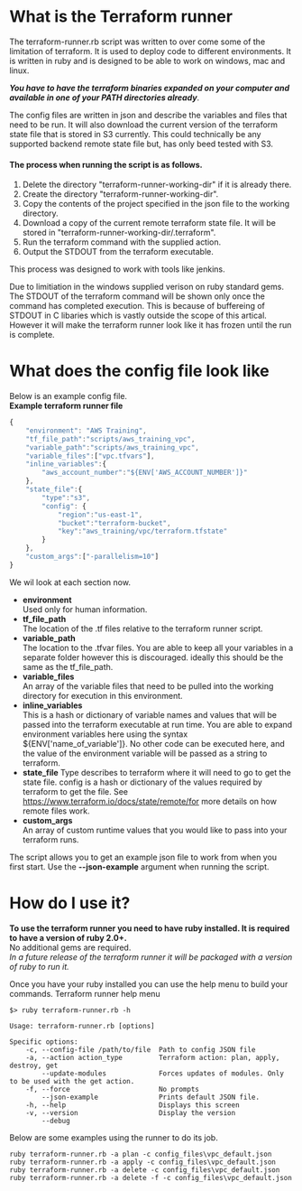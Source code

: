 # What is the Terraform runner

The terraform-runner.rb script was written to over come some of the limitation of terraform.
It is used to deploy code to different environments. It is written in ruby and is designed to be able to work on windows, mac and linux.

*__You have to have the terraform binaries expanded on your computer and available in one of your PATH directories already__*.

The config files are written in json and describe the variables and files that need to be run. It will also download the current version of the terraform state file that is stored in S3 currently. This could technically be any supported backend remote state file but, has only beed tested with S3.

#### The process when running the script is as follows.  
1. Delete the directory "terraform-runner-working-dir" if it is already there.  
2. Create the directory "terraform-runner-working-dir".  
3. Copy the contents of the project specified in the json file to the working directory.  
4. Download a copy of the current remote terraform state file. It will be stored in "terraform-runner-working-dir/.terraform".  
5. Run the terraform command with the supplied action.  
6. Output the STDOUT from the terraform executable.  

This process was designed to work with tools like jenkins.

Due to limitiation in the windows supplied verison on ruby standard gems. The STDOUT of the terraform command will be shown only once the command has completed execution.
This is because of buffereing of STDOUT in C libaries which is vastly outside the scope of this artical.
However it will make the terraform runner look like it has frozen until the run is complete.

# What does the config file look like
Below is an example config file.  
__Example terraform runner file__
```javascript
{
	"environment": "AWS Training",
	"tf_file_path":"scripts/aws_training_vpc",
	"variable_path":"scripts/aws_training_vpc",
	"variable_files":["vpc.tfvars"],
	"inline_variables":{
		"aws_account_number":"${ENV['AWS_ACCOUNT_NUMBER']}"
	},
	"state_file":{
		"type":"s3",
		"config": {
			"region":"us-east-1",
			"bucket":"terraform-bucket",
			"key":"aws_training/vpc/terraform.tfstate"
		}
	},
	"custom_args":["-parallelism=10"]
}
```

We wil look at each section now.
* __environment__  
Used only for human information.
* __tf_file_path__  
The location of the .tf files relative to the terraform runner script.  
* __variable_path__  
The location to the .tfvar files. You are able to keep all your variables in a separate folder however this is discouraged. ideally this should be the same as the tf_file_path.  
* __variable_files__  
An array of the variable files that need to be pulled into the working directory for execution in this environment.  
* __inline_variables__  
This is a hash or dictionary of variable names and values that will be passed into the terraform executable at run time.
You are able to expand environment variables here using the syntax ${ENV['name_of_variable']}.
No other code can be executed here, and the value of the environment variable will be passed as a string to terraform.  
* __state_file__
Type describes to terraform where it will need to go to get the state file.
config is a hash or dictionary of the values required by terraform to get the file.
See https://www.terraform.io/docs/state/remote/for more details on how remote files work.  
* __custom_args__  
An array of custom runtime values that you would like to pass into your terraform runs.  

The script allows you to get an example json file to work from when you first start. Use the __--json-example__ argument when running the script.

# How do I use it?
__To use the terraform runner you need to have ruby installed. It is required to have a version of ruby 2.0+.__  
No additional gems are required.  
*In a future release of the terraform runner it will be packaged with a version of ruby to run it.*  

Once you have your ruby installed you can use the help menu to build your commands.
Terraform runner help menu
```
$> ruby terraform-runner.rb -h
 
Usage: terraform-runner.rb [options]

Specific options:
    -c, --config-file /path/to/file  Path to config JSON file
    -a, --action action_type         Terraform action: plan, apply, destroy, get
        --update-modules             Forces updates of modules. Only to be used with the get action.
    -f, --force                      No prompts
        --json-example               Prints default JSON file.
    -h, --help                       Displays this screen
    -v, --version                    Display the version
        --debug
```

Below are some examples using the runner to do its job.  
```
ruby terraform-runner.rb -a plan -c config_files\vpc_default.json
ruby terraform-runner.rb -a apply -c config_files\vpc_default.json
ruby terraform-runner.rb -a delete -c config_files\vpc_default.json
ruby terraform-runner.rb -a delete -f -c config_files\vpc_default.json
```
  